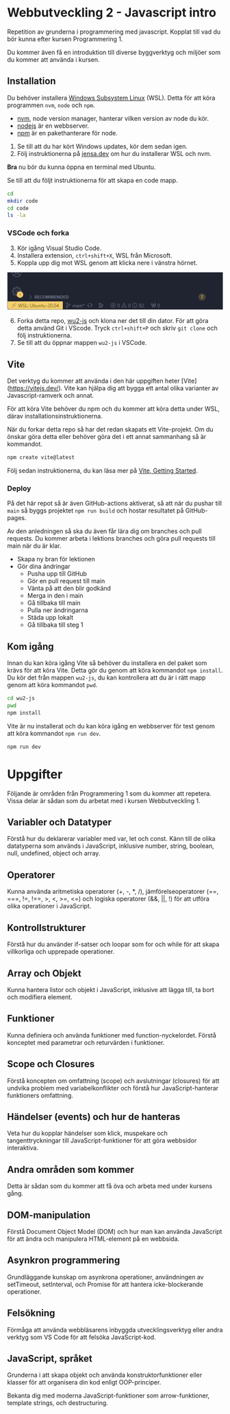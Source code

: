 # Webbutveckling 2 - Javascript intro

Repetition av grunderna i programmering med javascript. Kopplat till vad du bör kunna efter kursen Programmering 1.

Du kommer även få en introduktion till diverse byggverktyg och miljöer som du kommer att använda i kursen.


## Installation

Du behöver installera [Windows Subsystem Linux](https://learn.microsoft.com/en-us/windows/wsl/about) (WSL). Detta för att köra programmen `nvm`, `node` och `npm`.

 - [nvm](https://github.com/nvm-sh/nvm), node version manager, hanterar vilken version av node du kör.
 - [nodejs](https://nodejs.org/en) är en webbserver.
 - [npm](https://www.npmjs.com/) är en pakethanterare för node.

1. Se till att du har kört Windows updates, kör dem sedan igen.
2. Följ instruktionerna på [jensa.dev](https://jensa.dev/posts/webbserver-programmering/) om hur du installerar WSL och nvm.

**Bra** nu bör du kunna öppna en terminal med Ubuntu.

Se till att du följt instruktionerna för att skapa en code mapp.

```bash
cd
mkdir code
cd code
ls -la
```

### VSCode och forka

3. Kör igång Visual Studio Code.
4. Installera extension, `ctrl+shift+X`, WSL från Microsoft.
5. Koppla upp dig mot WSL genom att klicka nere i vänstra hörnet.

![WSL](./assets/images/wslvscode.png)

6. Forka detta repo, [wu2-js](https://github.com/jensadev/wu2-js) och klona ner det till din dator. För att göra detta använd Git i VScode. Tryck `ctrl+shift+P` och skriv `git clone` och följ instruktionerna.
7. Se till att du öppnar mappen `wu2-js` i VSCode.

## Vite

Det verktyg du kommer att använda i den här uppgiften heter [Vite] (https://vitejs.dev/). Vite kan hjälpa dig att bygga ett antal olika varianter av Javascript-ramverk och annat.

För att köra Vite behöver du npm och du kommer att köra detta under WSL, därav installationsinstruktionerna.

När du forkar detta repo så har det redan skapats ett Vite-projekt. Om du önskar göra detta eller behöver göra det i ett annat sammanhang så är kommandot.

```bash
npm create vite@latest
```

Följ sedan instruktionerna, du kan läsa mer på [Vite, Getting Started](https://vitejs.dev/guide/).


### Deploy

På det här repot så är även GitHub-actions aktiverat, så att när du pushar till `main` så byggs projektet `npm run build` och hostar resultatet på GitHub-pages.

Av den anledningen så ska du även får lära dig om branches och pull requests. Du kommer arbeta i lektions branches och göra pull requests till main när du är klar.

 - Skapa ny bran för lektionen
 - Gör dina ändringar
    - Pusha upp till GitHub
    - Gör en pull request till main
    - Vänta på att den blir godkänd
    - Merga in den i main
    - Gå tillbaka till main
    - Pulla ner ändringarna
    - Städa upp lokalt
    - Gå tillbaka till steg 1

## Kom igång

Innan du kan köra igång Vite så behöver du installera en del paket som krävs för att köra Vite. Detta gör du genom att köra kommandot `npm install`. Du kör det från mappen `wu2-js`, du kan kontrollera att du är i rätt mapp genom att köra kommandot `pwd`.

```bash
cd wu2-js
pwd
npm install
```

Vite är nu installerat och du kan köra igång en webbserver för test genom att köra kommandot `npm run dev`.

```bash
npm run dev
```

# Uppgifter

Följande är områden från Programmering 1 som du kommer att repetera. Vissa delar är sådan som du arbetat med i kursen Webbutveckling 1.

## Variabler och Datatyper

Förstå hur du deklarerar variabler med var, let och const. Känn till de olika datatyperna som används i JavaScript, inklusive number, string, boolean, null, undefined, object och array.

## Operatorer

Kunna använda aritmetiska operatorer (+, -, *, /), jämförelseoperatorer (==, ===, !=, !==, >, <, >=, <=) och logiska operatorer (&&, ||, !) för att utföra olika operationer i JavaScript.

## Kontrollstrukturer

Förstå hur du använder if-satser och loopar som for och while för att skapa villkorliga och upprepade operationer.

## Array och Objekt

Kunna hantera listor och objekt i JavaScript, inklusive att lägga till, ta bort och modifiera element.

## Funktioner

Kunna definiera och använda funktioner med function-nyckelordet. Förstå konceptet med parametrar och returvärden i funktioner.

## Scope och Closures

Förstå koncepten om omfattning (scope) och avslutningar (closures) för att undvika problem med variabelkonflikter och förstå hur JavaScript-hanterar funktioners omfattning.

## Händelser (events) och hur de hanteras

Veta hur du kopplar händelser som klick, muspekare och tangenttryckningar till JavaScript-funktioner för att göra webbsidor interaktiva.


## Andra områden som kommer

Detta är sådan som du kommer att få öva och arbeta med under kursens gång.

## DOM-manipulation

Förstå Document Object Model (DOM) och hur man kan använda JavaScript för att ändra och manipulera HTML-element på en webbsida.


## Asynkron programmering

Grundläggande kunskap om asynkrona operationer, användningen av setTimeout, setInterval, och Promise för att hantera icke-blockerande operationer.

## Felsökning

Förmåga att använda webbläsarens inbyggda utvecklingsverktyg eller andra verktyg som VS Code för att felsöka JavaScript-kod.


## JavaScript, språket

Grunderna i att skapa objekt och använda konstruktorfunktioner eller klasser för att organisera din kod enligt OOP-principer.

Bekanta dig med moderna JavaScript-funktioner som arrow-funktioner, template strings, och destructuring.